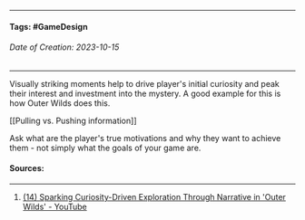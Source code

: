__________________________________________________________________________
#### **Tags:** #GameDesign 
###### *Date of Creation: 2023-10-15*
__________________________________________________________________________

Visually striking moments help to drive player's initial curiosity and peak their interest and investment into the mystery. A good example for this is how Outer Wilds does this.

[[Pulling vs. Pushing information]]

Ask what are the player's true motivations and why they want to achieve them - not simply what the goals of your game are.
#### Sources:
__________________________________________________________________________
1. [(14) Sparking Curiosity-Driven Exploration Through Narrative in 'Outer Wilds' - YouTube](https://www.youtube.com/watch?v=QaGu9tGCNbI&t=1477s&ab_channel=GDC)